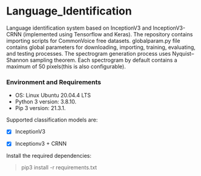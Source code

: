 # Language_Identification

Language identification system based on InceptionV3 and InceptionV3-CRNN (implemented using Tensorflow and Keras). The repository contains importing scripts for CommonVoice free datasets.
globalparam.py file contains global parameters for downloading, importing, training, evaluating, and testing processes.
The spectrogram generation process uses Nyquist–Shannon sampling theorem. Each spectrogram by default contains a maximum of 50 pixels(this is also configurable).

### Environment and Requirements
  * OS: Linux Ubuntu 20.04.4 LTS
  * Python 3 version: 3.8.10.
  * Pip 3 version: 21.3.1.

Supported classification models are:
  - [x] InceptionV3
  - [x] Inceptionv3 + CRNN



Install the required dependencies:
> pip3 install -r requirements.txt
